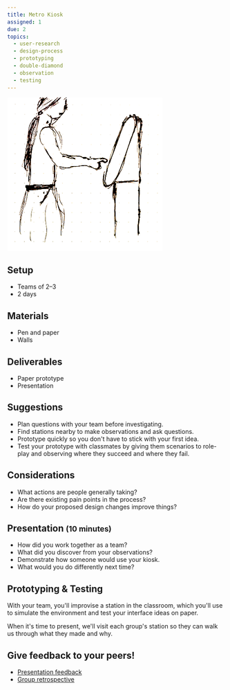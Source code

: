 ```yaml
---
title: Metro Kiosk
assigned: 1
due: 2
topics:
  - user-research
  - design-process
  - prototyping
  - double-diamond
  - observation
  - testing
---
```


<img class="illo aside" src="/assets/images/kiosk.png" alt="Woman about to touch a kiosk screen." />

Setup
-----

- Teams of 2–3
- 2 days


Materials
---------

- Pen and paper
- Walls


Deliverables
------------

- Paper prototype
- Presentation


Suggestions
-----------

- Plan questions with your team before investigating.
- Find stations nearby to make observations and ask questions.
- Prototype quickly so you don't have to stick with your first idea.
- Test your prototype with classmates by giving them scenarios to role-play and observing where they succeed and where they fail.


Considerations
--------------

- What actions are people generally taking?
- Are there existing pain points in the process?
- How do your proposed design changes improve things?


Presentation <small>(10 minutes)</small>
----------------------------------------

- How did you work together as a team?
- What did you discover from your observations?
- Demonstrate how someone would use your kiosk.
- What would you do differently next time?


Prototyping & Testing
---------------------

With your team, you'll improvise a station in the classroom, which you'll use to simulate the environment and test your interface ideas on paper.

When it's time to present, we'll visit each group's station so they can walk us through what they made and why.


Give feedback to your peers!
---------------------------

- [Presentation feedback](https://drive.google.com/drive/u/0/folders/1C7we5L6ZPwrYS0Z3IDrvFeth6yHYNYwO)
- [Group retrospective](https://drive.google.com/drive/u/0/folders/1QsM0w7gAPTm8StCJUyxrlvUCTglD4P8O)
